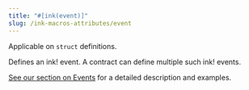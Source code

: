 ```yaml
---
title: "#[ink(event)]"
slug: /ink-macros-attributes/event
---
```


Applicable on `struct` definitions.

Defines an ink! event. A contract can define multiple such ink! events.

[See our section on Events](/basics/events) for a detailed description and examples.
